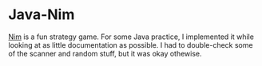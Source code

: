 # Java-Nim
[Nim](https://en.wikipedia.org/wiki/Nim) is a fun strategy game. For some Java practice, I implemented it while looking at as little documentation as possible. I had to double-check some of the scanner and random stuff, but it was okay othewise.
